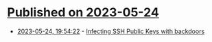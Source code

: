 # [Published on 2023-05-24](index.md)

* [2023-05-24, 19:54:22](https://lobste.rs/s/nezmn0/infecting_ssh_public_keys_with_backdoors) - [Infecting SSH Public Keys with backdoors](https://blog.thc.org/infecting-ssh-public-keys-with-backdoors)
